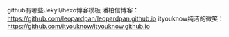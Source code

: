 github有哪些Jekyll/hexo博客模板
潘柏信博客：https://github.com/leopardpan/leopardpan.github.io
ityouknow纯洁的微笑：https://github.com/ityouknow/ityouknow.github.io


